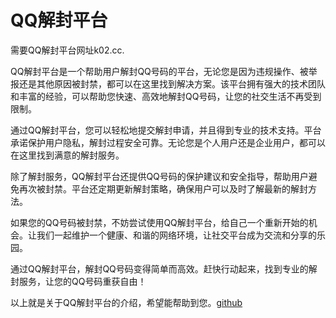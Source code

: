 # QQ解封平台

需要QQ解封平台网址k02.cc.

QQ解封平台是一个帮助用户解封QQ号码的平台，无论您是因为违规操作、被举报还是其他原因被封禁，都可以在这里找到解决方案。该平台拥有强大的技术团队和丰富的经验，可以帮助您快速、高效地解封QQ号码，让您的社交生活不再受到限制。

通过QQ解封平台，您可以轻松地提交解封申请，并且得到专业的技术支持。平台承诺保护用户隐私，解封过程安全可靠。无论您是个人用户还是企业用户，都可以在这里找到满意的解封服务。

除了解封服务，QQ解封平台还提供QQ号码的保护建议和安全指导，帮助用户避免再次被封禁。平台还定期更新解封策略，确保用户可以及时了解最新的解封方法。

如果您的QQ号码被封禁，不妨尝试使用QQ解封平台，给自己一个重新开始的机会。让我们一起维护一个健康、和谐的网络环境，让社交平台成为交流和分享的乐园。

通过QQ解封平台，解封QQ号码变得简单而高效。赶快行动起来，找到专业的解封服务，让您的QQ号码重获自由！

以上就是关于QQ解封平台的介绍，希望能帮助到您。[github](https://github.com)